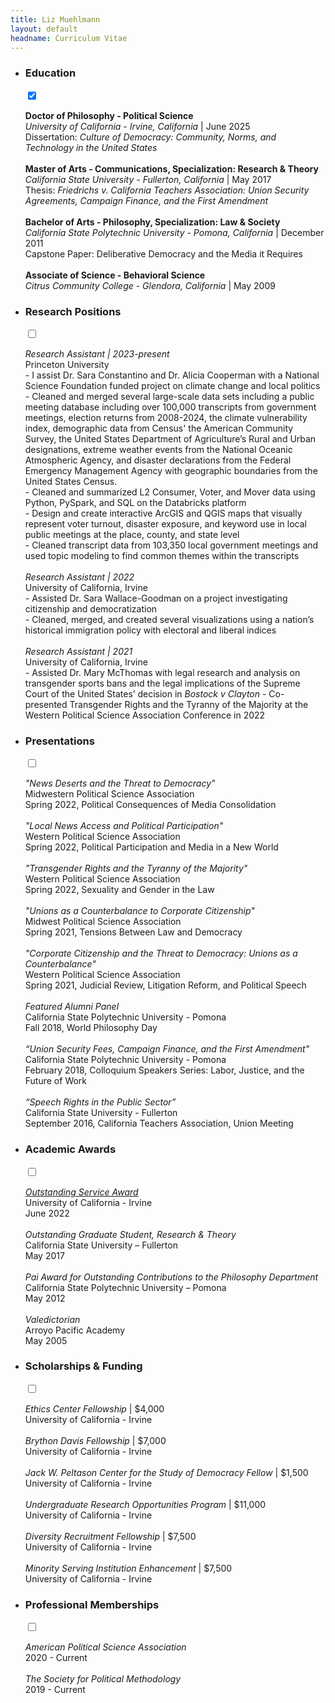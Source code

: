 ```yaml
---
title: Liz Muehlmann
layout: default
headname: Curriculum Vitae
---
```


<div class = "container justify-content-center">
    <div class="row">
        <div class= "col-1">
        </div>
        <div class="col-11">
            <ul class="m-d expand-list">
                <li data-md-content="400">
                    <label name="tab" for="tab1" tabindex="-1" class="tab_lab" role="tab">
                        <h3>Education</h3>
                    </label>
                    <input type="checkbox" checked class="tab" id="tab1" tabindex="0" />
                    <span class="open-close-icon">
                        <i class="fas fa-plus"></i>
                        <i class="fas fa-minus"></i>
                    </span>
                    <div class="content">
                        <p>
                            <b>Doctor of Philosophy - Political Science </b><br>
                            <i>University of California - Irvine, California </i>| June 2025<br>
                                Dissertation: <i>Culture of Democracy: Community, Norms, and Technology in the United States</i>
                            <br><br>
                            <b>Master of Arts - Communications, Specialization: Research & Theory</b><br>
                            <i>California State University - Fullerton, California </i> | May 2017 <br>
                                Thesis:<i> Friedrichs v. California Teachers Association: Union Security Agreements, Campaign Finance, and the First Amendment </i><br><br>
                            <b>Bachelor of Arts - Philosophy, Specialization: Law & Society</b> <br>
                            <i>California State Polytechnic University - Pomona, California </i> | December 2011<br>
                             Capstone Paper: Deliberative Democracy and the Media it Requires<br><br>
                            <b>Associate of Science - Behavioral Science</b><br>
                            <i>Citrus Community College - Glendora, California</i> | May 2009
                        </p>
                    </div>
                </li>
                <li data-md-content="1000"> 
                    <label name="tab" for="tab2" tabindex="-1" class="tab_lab" role="tab">
                    <h3>Research Positions</h3>
                    </label>
                    <input type="checkbox" class="tab" id="tab2" tabindex="0" />
                    <span class="open-close-icon">
                        <i class="fas fa-plus"></i>
                        <i class="fas fa-minus"></i>
                    </span>
                    <div class="content"> 
                        <p> 
                        <i>Research Assistant | 2023-present </i><br>
                            Princeton University <br>
                            - I assist Dr. Sara Constantino and Dr. Alicia Cooperman with a National Science Foundation funded project on climate change and local politics<br>
                            - Cleaned and merged several large-scale data sets including a public meeting database including over 100,000 transcripts from government meetings, election returns from 2008-2024, the climate vulnerability index, demographic data from Census' the American Community Survey, the United States Department of Agriculture’s Rural and Urban designations, extreme weather events from the National Oceanic Atmospheric Agency, and disaster declarations from the Federal Emergency Management Agency with geographic boundaries from the United States Census.<br>
                            - Cleaned and summarized L2 Consumer, Voter, and Mover data using Python, PySpark, and SQL on the Databricks platform<br>
                            - Design and create interactive ArcGIS and QGIS maps that visually represent voter turnout, disaster exposure, and keyword use in local public meetings at the place, county, and state level<br>
                            - Cleaned transcript data from 103,350 local government meetings and used topic modeling to find common themes within the transcripts<br><br>
                            <i>Research Assistant | 2022</i> <br>
                            University of California, Irvine<br>
                            - Assisted Dr. Sara Wallace-Goodman on a project investigating citizenship and democratization<br>
                            - Cleaned, merged, and created several visualizations using a nation’s historical immigration policy with electoral and liberal indices <br><br> 
                            <i>Research Assistant | 2021</i> <br>
                            University of California, Irvine <br>
                            - Assisted Dr. Mary McThomas with legal research and analysis on transgender sports bans and the legal implications of the Supreme Court of the United States’ decision in <i>Bostock v Clayton</i>
                            - Co-presented Transgender Rights and the Tyranny of the Majority at the Western Political Science Association Conference in 2022<br>
                        </p>
                    </div>
                </li>
                <li data-md-content="1000"> 
                    <label name="tab" for="tab3" tabindex="-1" class="tab_lab" role="tab">
                    <h3>Presentations</h3>
                    </label>
                    <input type="checkbox" class="tab" id="tab3" tabindex="0" />
                    <span class="open-close-icon">
                        <i class="fas fa-plus"></i>
                        <i class="fas fa-minus"></i>
                    </span>
                    <div class="content">
                        <p> 
                            <i>"News Deserts and the Threat to Democracy"</i><br>
                                Midwestern Political Science Association<br>
                                Spring 2022, Political Consequences of Media Consolidation
                                <br><br>
                            <i>"Local News Access and Political Participation"</i><br>
                                Western Political Science Association<br>
                                Spring 2022, Political Participation and Media in a New World
                                <br><br>
                            <i>"Transgender Rights and the Tyranny of the Majority"</i><br>
                                Western Political Science Association<br>
                                Spring 2022, Sexuality and Gender in the Law
                                <br><br>
                            <i>"Unions as a Counterbalance to Corporate Citizenship" </i><br>
                                Midwest Political Science Association <br>
                                Spring 2021, Tensions Between Law and Democracy
                                <br><br>
                            <i>"Corporate Citizenship and the Threat to Democracy: Unions as a  Counterbalance"</i><br>
                                Western Political Science Association <br>
                                Spring 2021, Judicial Review, Litigation Reform, and Political Speech
                                <br><br>
                            <i>Featured Alumni Panel</i><br>
                                California State Polytechnic University - Pomona<br>
                                Fall 2018, World Philosophy Day
                                <br><br>
                            <i>“Union Security Fees, Campaign Finance, and the First Amendment"</i><br>
                                California State Polytechnic University - Pomona<br>
                                February 2018, Colloquium Speakers Series: Labor, Justice, and the Future of Work 
                                <br><br>
                            <i>“Speech Rights in the Public Sector”</i><br>
                                California State University - Fullerton<br>
                                September 2016, California Teachers Association, Union Meeting
                        </p>
                    </div>
                </li>
                <li data-md-content="600">
                    <label name="tab" for="tab4" tabindex="-1" class="tab_lab" role="tab">
                        <h3>Academic Awards</h3>
                    </label>
                    <input type="checkbox" class="tab" id="tab4" tabindex="0" />
                    <span class="open-close-icon">
                        <i class="fas fa-plus"></i>
                        <i class="fas fa-minus"></i>
                    </span>
                    <div class="content">
                        <p>
                            <a href="https://www.socsci.uci.edu/newsevents/news/2022/2022-06-09-muehlmann-outstanding-service-award-winner.php"><i>Outstanding Service Award</i></a><br>
                            University of California - Irvine<br>
                            June 2022
                            <br><br>
                            <i>Outstanding Graduate Student, Research & Theory</i><br>
                                California State University – Fullerton<br>
                                May 2017<br><br>
                            <i>Pai Award for Outstanding Contributions to the Philosophy Department </i><br>
                                California State Polytechnic University – Pomona<br>
                                May 2012
                                <br><br>
                            <i>Valedictorian</i><br>
                                Arroyo Pacific Academy<br>
                                May 2005
                        </p>
                    </div>
                </li>
                <li data-md-content="700">
                    <label name="tab" for="tab5" tabindex="-1" class="tab_lab" role="tab">
                        <h3>Scholarships & Funding</h3>
                    </label>
                    <input type="checkbox" class="tab" id="tab5" tabindex="0" />
                    <span class="open-close-icon">
                        <i class="fas fa-plus"></i>
                        <i class="fas fa-minus"></i>
                    </span>
                    <div class="content">
                        <p> 
                            <i>Ethics Center Fellowship </i>| $4,000<br>
                                University of California - Irvine 
                            <br><br>
                            <i>Brython Davis Fellowship </i>| $7,000<br>
                                University of California - Irvine
                            <br><br>
                            <i>Jack W. Peltason Center for the Study of Democracy Fellow </i>| $1,500<br>
                                University of California - Irvine
                            <br><br>
                            <i>Undergraduate Research Opportunities Program </i>| $11,000<br>
                                University of California - Irvine 
                            <br><br>
                            <i>Diversity Recruitment Fellowship </i>| $7,500 <br>
                            University of California - Irvine
                            <br><br>
                            <i> Minority Serving Institution Enhancement </i>| $7,500 <br>
                            University of California - Irvine 
                        </p>
                    </div>
                </li>
                <li data-md-content="800">
                    <label name="tab" for="tab6" tabindex="-1" class="tab_lab" role="tab">
                        <h3>Professional Memberships</h3>
                    </label>
                    <input type="checkbox" class="tab" id="tab6" tabindex="0" />
                    <span class="open-close-icon">
                        <i class="fas fa-plus"></i>
                        <i class="fas fa-minus"></i>
                    </span>
                    <div class="content">
                        <p> 
                            <i>American Political Science Association</i>
                            <br> 2020 - Current
                        <br><br>
                            <i>The Society for Political Methodology</i>
                            <br>2019 - Current</p>
                    </div>
                </li>
            </ul>
        </div>
    </div>
</div>
